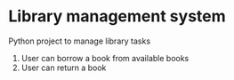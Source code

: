 # Library management system
<p>Python project to manage library tasks</p>
<ol>
        <li>User can borrow a book from available books </li>
        <li>User can return a book</li>
</ol>

